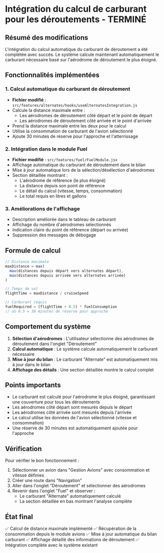 # Intégration du calcul de carburant pour les déroutements - TERMINÉ

## Résumé des modifications

L'intégration du calcul automatique du carburant de déroutement a été complétée avec succès. Le système calcule maintenant automatiquement le carburant nécessaire basé sur l'aérodrome de déroutement le plus éloigné.

## Fonctionnalités implémentées

### 1. Calcul automatique du carburant de déroutement
- **Fichier modifié** : `src/features/alternates/hooks/useAlternatesIntegration.js`
- Calcule la distance maximale entre :
  - Les aérodromes de déroutement côté départ et le point de départ
  - Les aérodromes de déroutement côté arrivée et le point d'arrivée
- Prend la distance maximale entre les deux pour le calcul
- Utilise la consommation de carburant de l'avion sélectionné
- Ajoute 30 minutes de réserve pour l'approche et l'atterrissage

### 2. Intégration dans le module Fuel
- **Fichier modifié** : `src/features/fuel/FuelModule.jsx`
- Affichage automatique du carburant de déroutement dans le bilan
- Mise à jour automatique lors de la sélection/désélection d'aérodromes
- Section détaillée montrant :
  - L'aérodrome de référence (le plus éloigné)
  - La distance depuis son point de référence
  - Le détail du calcul (vitesse, temps, consommation)
  - Le total requis en litres et gallons

### 3. Améliorations de l'affichage
- Description améliorée dans le tableau de carburant
- Affichage du nombre d'aérodromes sélectionnés
- Indication claire du point de référence (départ ou arrivée)
- Suppression des messages de débogage

## Formule de calcul

```javascript
// Distance maximale
maxDistance = max(
  max(distances depuis départ vers alternates départ),
  max(distances depuis arrivée vers alternates arrivée)
)

// Temps de vol
flightTime = maxDistance / cruiseSpeed

// Carburant requis
fuelRequired = (flightTime + 0.5) * fuelConsumption
// où 0.5 = 30 minutes de réserve pour approche
```

## Comportement du système

1. **Sélection d'aérodromes** : L'utilisateur sélectionne des aérodromes de déroutement dans l'onglet "Déroutement"
2. **Calcul automatique** : Le système calcule automatiquement le carburant nécessaire
3. **Mise à jour du bilan** : Le carburant "Alternate" est automatiquement mis à jour dans le bilan
4. **Affichage des détails** : Une section détaillée montre le calcul complet

## Points importants

- Le carburant est calculé pour l'aérodrome le plus éloigné, garantissant une couverture pour tous les déroutements
- Les aérodromes côté départ sont mesurés depuis le départ
- Les aérodromes côté arrivée sont mesurés depuis l'arrivée
- Le calcul utilise les données de l'avion sélectionné (vitesse et consommation)
- Une réserve de 30 minutes est automatiquement ajoutée pour l'approche

## Vérification

Pour vérifier le bon fonctionnement :
1. Sélectionner un avion dans "Gestion Avions" avec consommation et vitesse définies
2. Créer une route dans "Navigation"
3. Aller dans l'onglet "Déroutement" et sélectionner des aérodromes
4. Revenir dans l'onglet "Fuel" et observer :
   - Le carburant "Alternate" automatiquement calculé
   - La section détaillée en bas montrant l'analyse complète

## État final

✅ Calcul de distance maximale implémenté
✅ Récupération de la consommation depuis le module avions
✅ Mise à jour automatique du bilan carburant
✅ Affichage détaillé des informations de déroutement
✅ Intégration complète avec le système existant